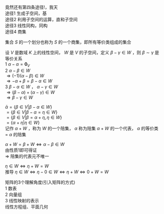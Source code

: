 竟然还有第四条途径!，我天  
途径1 生成子空间，基  
途径2 利用子空间的运算，直和子空间  
途径3 线性同构，同构  
途径4 商集  
  
集合 $S$ 的一个划分也称为 $S$ 的一个商集，即所有等价类组成的集合  
  
设 $V$ 是数域 $K$ 上的线性空间， $W$ 是 $V$ 的子空间，定义 $\beta-\gamma\in W$ ，则 $\beta\sim\gamma$ 是等价关系  
1  $\alpha-\alpha=\mathbf0_V$  
2  $\alpha-\beta\in W$  
$\Rightarrow(-1)(\alpha-\beta)\in W$  
$\Rightarrow-\alpha+\beta=\beta-\alpha\in W$  
3  $\beta-\alpha\in W$ ， $\alpha-\gamma\in W$  
$\Rightarrow(\beta-\alpha)+(\alpha-\gamma)\in W$  
$\Rightarrow\beta-\gamma\in W$  
  
$\bar\alpha=\{\beta\in V|\beta-\alpha\in W\}$  
$=\{\beta\in V|\beta-\alpha=\eta\in W\}$  
$=\{\beta\in V|\beta=\alpha+\eta,\eta\in W\}$  
$=\{\alpha+\eta|\eta\in W\}$  
记作 $\alpha+W$ ，称为 $W$ 的一个陪集， $\alpha$ 称为陪集 $\alpha+W$ 的一个代表， $\alpha$ 的等价类 $=$  $\alpha$ 的陪集  
  
$\alpha+W=\beta+W\iff\alpha-\beta\in W$  
由性质1即可得证  
$\Rightarrow$ 陪集的代表元不唯一  
  
$\eta\in W\iff\eta+W=W$  
推导 $\eta\in W\iff\eta-0\in W\iff\eta+W\iff0+W=W$  
  
矩阵的3个理解角度(引入矩阵的方式)  
1 数表  
2 向量组  
3 线性映射的表示  
线性方程组、平面几何  
